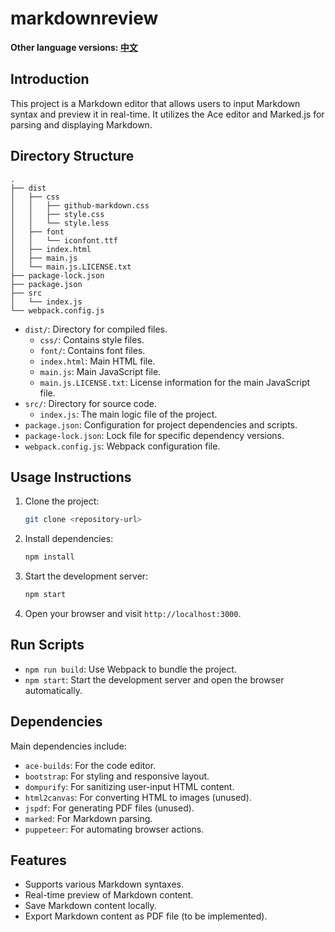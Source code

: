 # markdownreview

**Other language versions: [中文](README_zh.md)**

## Introduction

This project is a Markdown editor that allows users to input Markdown syntax and preview it in real-time. It utilizes the Ace editor and Marked.js for parsing and displaying Markdown.

## Directory Structure

```
.
├── dist
│   ├── css
│   │   ├── github-markdown.css
│   │   ├── style.css
│   │   └── style.less
│   ├── font
│   │   └── iconfont.ttf
│   ├── index.html
│   ├── main.js
│   └── main.js.LICENSE.txt
├── package-lock.json
├── package.json
├── src
│   └── index.js
└── webpack.config.js
```

- `dist/`: Directory for compiled files.
  - `css/`: Contains style files.
  - `font/`: Contains font files.
  - `index.html`: Main HTML file.
  - `main.js`: Main JavaScript file.
  - `main.js.LICENSE.txt`: License information for the main JavaScript file.
- `src/`: Directory for source code.
  - `index.js`: The main logic file of the project.
- `package.json`: Configuration for project dependencies and scripts.
- `package-lock.json`: Lock file for specific dependency versions.
- `webpack.config.js`: Webpack configuration file.

## Usage Instructions

1. Clone the project:

   ```bash
   git clone <repository-url>
   ```

2. Install dependencies:

   ```bash
   npm install
   ```

3. Start the development server:

   ```bash
   npm start
   ```

4. Open your browser and visit `http://localhost:3000`.

## Run Scripts

- `npm run build`: Use Webpack to bundle the project.
- `npm start`: Start the development server and open the browser automatically.

## Dependencies

Main dependencies include:

- `ace-builds`: For the code editor.
- `bootstrap`: For styling and responsive layout.
- `dompurify`: For sanitizing user-input HTML content.
- `html2canvas`: For converting HTML to images (unused).
- `jspdf`: For generating PDF files (unused).
- `marked`: For Markdown parsing.
- `puppeteer`: For automating browser actions.

## Features

- Supports various Markdown syntaxes.
- Real-time preview of Markdown content.
- Save Markdown content locally.
- Export Markdown content as PDF file (to be implemented).
